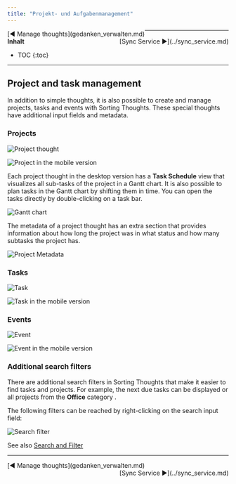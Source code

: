 ```yaml
---
title: "Projekt- und Aufgabenmanagement"
---
```


<div class="pageNavigation">
<div style="float:left;">
   [◀️ Manage thoughts](gedanken_verwalten.md)
</div>
<div style="float:right;">
  [Sync Service ▶️](../sync_service.md)
</div>
</div>

---------------
__Inhalt__
* TOC
{:toc}
---------------

## Project and task management

In addition to simple thoughts, it is also possible to create and manage projects, tasks and events with Sorting Thoughts. These special thoughts have additional input fields and metadata.

### Projects

![Project thought](../assets/images/projekt-gedanke.png)

![Project in the mobile version](../assets/images/st-ios-projekt.png)

Each project thought in the desktop version has a **Task Schedule** view that visualizes all sub-tasks of the project in a Gantt chart. It is also possible to plan tasks in the Gantt chart by shifting them in time. You can open the tasks directly by double-clicking on a task bar.

![Gantt chart](../assets/images/gantt-chart.png)

The metadata of a project thought has an extra section that provides information about how long the project was in what status and how many subtasks the project has.

![Project Metadata](../assets/images/projekt-metadata.png)

### Tasks

![Task](../assets/images/aufgabe.png)

![Task in the mobile version](../assets/images/st-ios-aufgabe.png)

### Events

![Event](../assets/images/ereignis.png)

![Event in the mobile version](../assets/images/st-ios-ereignis.png)

### Additional search filters

There are additional search filters in Sorting Thoughts that make it easier to find tasks and projects. For example, the next due tasks can be displayed or all projects from the **Office** category .

The following filters can be reached by right-clicking on the search input field:

![Search filter](../assets/images/such-filter.png)

See also [Search and Filter](./gedanken_verwalten_desktop.html#filter)

---------------

<div class="pageNavigation">
<div style="float:left;">
   [◀️ Manage thoughts](gedanken_verwalten.md)
</div>
<div style="float:right;">
  [Sync Service ▶️](../sync_service.md)
</div>
</div>
